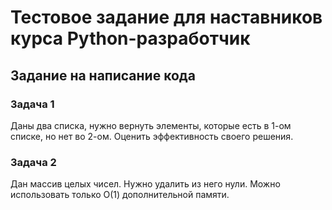 # Тестовое задание для наставников  курса Python-разработчик

## **Задание на написание кода**


### **Задача 1**

Даны два списка, нужно вернуть элементы, которые есть в 1-ом списке, но нет во 2-ом. Оценить эффективность своего решения. 

### **Задача 2**

Дан массив целых чисел. Нужно удалить из него нули. Можно использовать только О(1) дополнительной памяти.
